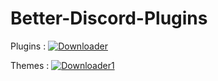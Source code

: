 # Better-Discord-Plugins

Plugins : [![Downloader][Download-badge]][Download-link]<br/>

[Download-link]: https://minhaskamal.github.io/DownGit/#/home?url=https://github.com/GRG-GoldBand/Better-Discord-Plugins/tree/main/Plug-ins
[Download-badge]: https://img.shields.io/badge/Download-↓-brightgreen

Themes : [![Downloader1][Download-badge1]][Download-link1]<br/>

[Download-link1]: https://minhaskamal.github.io/DownGit/#/home?url=https://github.com/GRG-GoldBand/Better-Discord-Plugins/tree/main/Themes
[Download-badge1]: https://img.shields.io/badge/Download-↓-brightgreen
